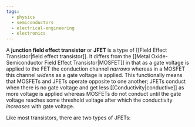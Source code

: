 ```yaml
---
tags:
  - physics
  - semiconductors
  - electrical-engineering
  - electronics
---
```

A **junction field effect transistor** or **JFET** is a type of [[Field Effect Transistor|field effect transistor]]. It differs from the [[Metal Oxide-Semiconductor Field Effect Transistor|MOSFET]] in that as a gate voltage is applied to the FET the conduction channel *narrows* whereas in a MOSFET this channel *widens* as a gate voltage is applied. This functionally means that MOSFETs and JFETs operate opposite to one another; JFETs conduct when there is no gate voltage and get less [[Conductivity|conductive]] as more voltage is applied whereas MOSFETs do not conduct until the gate voltage reaches some threshold voltage after which the conductivity *increases* with gate voltage.

Like most transistors, there are two types of JFETs: 